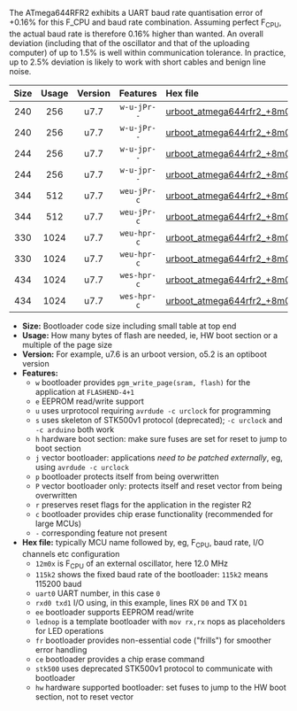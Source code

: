 The ATmega644RFR2 exhibits a UART baud rate quantisation error of +0.16% for this F_CPU and baud rate combination. Assuming perfect F<sub>CPU</sub>, the actual baud rate is therefore 0.16% higher than wanted. An overall deviation (including that of the oscillator and that of the uploading computer) of up to 1.5% is well within communication tolerance. In practice, up to 2.5% deviation is likely to work with short cables and benign line noise.

|Size|Usage|Version|Features|Hex file|
|:-:|:-:|:-:|:-:|:--|
|240|256|u7.7|`w-u-jPr--`|[urboot_atmega644rfr2_+8m0x_++76k8_uart0_rxe0_txe1_lednop.hex](https://raw.githubusercontent.com/stefanrueger/urboot.hex/main/mcus/atmega644rfr2/external_oscillator/fcpu_+8m0x/br_++76k8/urboot_atmega644rfr2_+8m0x_++76k8_uart0_rxe0_txe1_lednop.hex)|
|240|256|u7.7|`w-u-jPr--`|[urboot_atmega644rfr2_+8m0x_++76k8_uart1_rxd2_txd3_lednop.hex](https://raw.githubusercontent.com/stefanrueger/urboot.hex/main/mcus/atmega644rfr2/external_oscillator/fcpu_+8m0x/br_++76k8/urboot_atmega644rfr2_+8m0x_++76k8_uart1_rxd2_txd3_lednop.hex)|
|244|256|u7.7|`w-u-jpr--`|[urboot_atmega644rfr2_+8m0x_++76k8_uart0_rxe0_txe1_lednop_fr.hex](https://raw.githubusercontent.com/stefanrueger/urboot.hex/main/mcus/atmega644rfr2/external_oscillator/fcpu_+8m0x/br_++76k8/urboot_atmega644rfr2_+8m0x_++76k8_uart0_rxe0_txe1_lednop_fr.hex)|
|244|256|u7.7|`w-u-jpr--`|[urboot_atmega644rfr2_+8m0x_++76k8_uart1_rxd2_txd3_lednop_fr.hex](https://raw.githubusercontent.com/stefanrueger/urboot.hex/main/mcus/atmega644rfr2/external_oscillator/fcpu_+8m0x/br_++76k8/urboot_atmega644rfr2_+8m0x_++76k8_uart1_rxd2_txd3_lednop_fr.hex)|
|344|512|u7.7|`weu-jPr-c`|[urboot_atmega644rfr2_+8m0x_++76k8_uart0_rxe0_txe1_ee_lednop_fr_ce.hex](https://raw.githubusercontent.com/stefanrueger/urboot.hex/main/mcus/atmega644rfr2/external_oscillator/fcpu_+8m0x/br_++76k8/urboot_atmega644rfr2_+8m0x_++76k8_uart0_rxe0_txe1_ee_lednop_fr_ce.hex)|
|344|512|u7.7|`weu-jPr-c`|[urboot_atmega644rfr2_+8m0x_++76k8_uart1_rxd2_txd3_ee_lednop_fr_ce.hex](https://raw.githubusercontent.com/stefanrueger/urboot.hex/main/mcus/atmega644rfr2/external_oscillator/fcpu_+8m0x/br_++76k8/urboot_atmega644rfr2_+8m0x_++76k8_uart1_rxd2_txd3_ee_lednop_fr_ce.hex)|
|330|1024|u7.7|`weu-hpr-c`|[urboot_atmega644rfr2_+8m0x_++76k8_uart0_rxe0_txe1_ee_lednop_fr_ce_hw.hex](https://raw.githubusercontent.com/stefanrueger/urboot.hex/main/mcus/atmega644rfr2/external_oscillator/fcpu_+8m0x/br_++76k8/urboot_atmega644rfr2_+8m0x_++76k8_uart0_rxe0_txe1_ee_lednop_fr_ce_hw.hex)|
|330|1024|u7.7|`weu-hpr-c`|[urboot_atmega644rfr2_+8m0x_++76k8_uart1_rxd2_txd3_ee_lednop_fr_ce_hw.hex](https://raw.githubusercontent.com/stefanrueger/urboot.hex/main/mcus/atmega644rfr2/external_oscillator/fcpu_+8m0x/br_++76k8/urboot_atmega644rfr2_+8m0x_++76k8_uart1_rxd2_txd3_ee_lednop_fr_ce_hw.hex)|
|434|1024|u7.7|`wes-hpr-c`|[urboot_atmega644rfr2_+8m0x_++76k8_uart0_rxe0_txe1_ee_lednop_fr_ce_stk500_hw.hex](https://raw.githubusercontent.com/stefanrueger/urboot.hex/main/mcus/atmega644rfr2/external_oscillator/fcpu_+8m0x/br_++76k8/urboot_atmega644rfr2_+8m0x_++76k8_uart0_rxe0_txe1_ee_lednop_fr_ce_stk500_hw.hex)|
|434|1024|u7.7|`wes-hpr-c`|[urboot_atmega644rfr2_+8m0x_++76k8_uart1_rxd2_txd3_ee_lednop_fr_ce_stk500_hw.hex](https://raw.githubusercontent.com/stefanrueger/urboot.hex/main/mcus/atmega644rfr2/external_oscillator/fcpu_+8m0x/br_++76k8/urboot_atmega644rfr2_+8m0x_++76k8_uart1_rxd2_txd3_ee_lednop_fr_ce_stk500_hw.hex)|

- **Size:** Bootloader code size including small table at top end
- **Usage:** How many bytes of flash are needed, ie, HW boot section or a multiple of the page size
- **Version:** For example, u7.6 is an urboot version, o5.2 is an optiboot version
- **Features:**
  + `w` bootloader provides `pgm_write_page(sram, flash)` for the application at `FLASHEND-4+1`
  + `e` EEPROM read/write support
  + `u` uses urprotocol requiring `avrdude -c urclock` for programming
  + `s` uses skeleton of STK500v1 protocol (deprecated); `-c urclock` and `-c arduino` both work
  + `h` hardware boot section: make sure fuses are set for reset to jump to boot section
  + `j` vector bootloader: applications *need to be patched externally*, eg, using `avrdude -c urclock`
  + `p` bootloader protects itself from being overwritten
  + `P` vector bootloader only: protects itself and reset vector from being overwritten
  + `r` preserves reset flags for the application in the register R2
  + `c` bootloader provides chip erase functionality (recommended for large MCUs)
  + `-` corresponding feature not present
- **Hex file:** typically MCU name followed by, eg, F<sub>CPU</sub>, baud rate, I/O channels etc configuration
  + `12m0x` is F<sub>CPU</sub> of an external oscillator, here 12.0 MHz
  + `115k2` shows the fixed baud rate of the bootloader: `115k2` means 115200 baud
  + `uart0` UART number, in this case `0`
  + `rxd0 txd1` I/O using, in this example, lines RX `D0` and TX `D1`
  + `ee` bootloader supports EEPROM read/write
  + `lednop` is a template bootloader with `mov rx,rx` nops as placeholders for LED operations
  + `fr` bootloader provides non-essential code ("frills") for smoother error handling
  + `ce` bootloader provides a chip erase command
  + `stk500` uses deprecated STK500v1 protocol to communicate with bootloader
  + `hw` hardware supported bootloader: set fuses to jump to the HW boot section, not to reset vector
